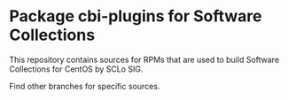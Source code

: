 # Package cbi-plugins for Software Collections

This repository contains sources for RPMs that are used
to build Software Collections for CentOS by SCLo SIG.

Find other branches for specific sources.
